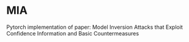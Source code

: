 # MIA
Pytorch implementation of paper: Model Inversion Attacks that Exploit Confidence Information and Basic Countermeasures
